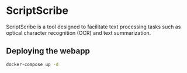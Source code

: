 # ScriptScribe

ScriptScribe is a tool designed to facilitate text processing tasks such as optical character recognition (OCR) and text summarization.

## Deploying the webapp

```bash
docker-compose up -d
```